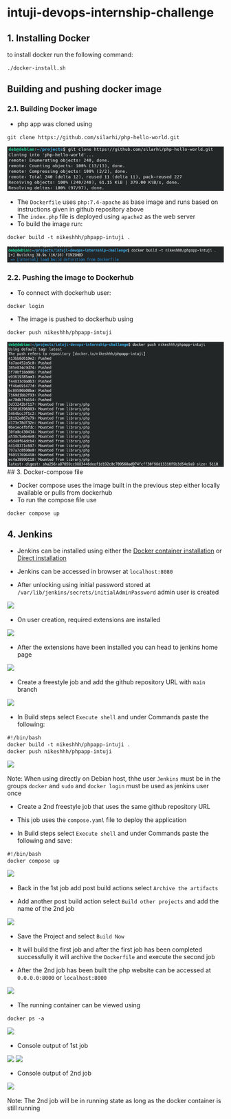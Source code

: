 # intuji-devops-internship-challenge


## 1. Installing Docker

to install docker run the following command:

```
./docker-install.sh
```

## Building and pushing docker image

### 2.1. Building Docker image

- php app was cloned using 
```
git clone https://github.com/silarhi/php-hello-world.git
```
<img src="img/clone.png">

- The `Dockerfile` uses `php:7.4-apache` as base image and runs based on instructions given in github repository above
- The `index.php` file is deployed using `apache2` as the web server
- To build the image run:
```
docker build -t nikeshhh/phpapp-intuji .
```
<img src="img/docker-build.png">

### 2.2. Pushing the image to Dockerhub

- To connect with dockerhub user:
```
docker login
```
- The image is pushed to dockerhub using
```
docker push nikeshhh/phpapp-intuji
```
<img src="img/docker-push.png">
## 3. Docker-compose file 

- Docker compose uses the image built in the previous step either locally available or pulls from dockerhub
- To run the compose file use

```
docker compose up
```

## 4. Jenkins

- Jenkins can be installed using either the [Docker container installation](https://hub.docker.com/r/jenkins/jenkins) or [Direct installation](https://pkg.jenkins.io/debian-stable/)

- Jenkins can be accessed in browser at 
```localhost:8080```

- After unlocking using initial password stored at `/var/lib/jenkins/secrets/initialAdminPassword` admin user is created
<img src="img/jenkins-user.png">

- On user creation, required extensions are installed
<img src="img/jenkins-extension.png">

- After the extensions have been installed you can head to jenkins home page
<img src="img/jenkins-home.png">

- Create a freestyle job and add the github repository URL with `main` branch
<img src="img/jenkins-git.png">

- In Build steps select `Execute shell` and under Commands paste the following:
```
#!/bin/bash
docker build -t nikeshhh/phpapp-intuji .
docker push nikeshhh/phpapp-intuji
```
<img src="img/jenkins-build-code.png">

Note:
When using directly on Debian host, thhe user `Jenkins` must be in the groups `docker` and `sudo` and `docker login` must be used as jenkins user once

- Create a 2nd freestyle job that uses the same github repository URL

- This job uses the `compose.yaml` file to deploy the application

- In Build steps select `Execute shell` and under Commands paste the following and save:
```
#!/bin/bash
docker compose up
```

<img src="img/jenkins-deploy-code.png">

- Back in the 1st job add post build actions select `Archive the artifacts`

- Add another post build action select `Build other projects` and add the name of the 2nd job

<img src="img/jenkins-postbuild.png">

- Save the Project and select `Build Now`

- It will build the first job and after the first job has been completed successfully it will archive the `Dockerfile` and execute the second job

- After the 2nd job has been built the php website can be accessed at `0.0.0.0:8000` or `localhost:8000`

<img src="img/final-output.png">

- The running container can be viewed using

```
docker ps -a
```

<img src="img/final-output-docker.png">

- Console output of 1st job

<img src="img/jenkins-build-console.png">

<img src="img/jenkins-build-op.png">

- Console output of 2nd job

<img src="img/jenkins-deploy-console.png">

Note: The 2nd job will be in running state as long as the docker container is still running